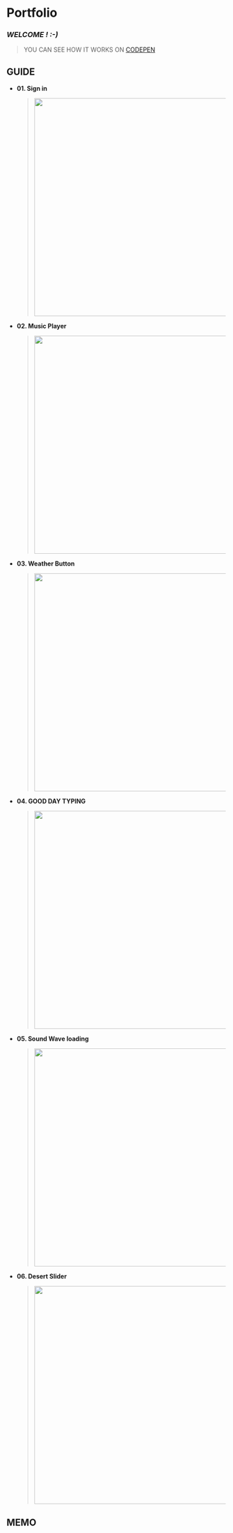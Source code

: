 # Portfolio
### *WELCOME  !  :-)*
> YOU CAN SEE HOW IT WORKS ON [CODEPEN](https://codepen.io/YCH06)

## GUIDE

- **01. Sign in**
	> <img src="https://images.plurk.com/ukyQAty8sct4k8wVivrF5.png" width="500">
	
- **02. Music Player**
	> <img src="https://images.plurk.com/5BstpqNfMU0PmWeyjoPEGf.png" width="500">

- **03. Weather Button**
	> <img src="https://images.plurk.com/1con6E79oQR9aIvqItqPID.png" width="500">
	
- **04. GOOD DAY TYPING**
	> <img src="https://images.plurk.com/365sl9kzOFiEfpTxhTuo3z.png" width="500">
	
- **05. Sound Wave loading**
	> <img src="https://images.plurk.com/1n7rMiFrIxR0p7Yg5VgZCv.png" width="500">
	
- **06. Desert Slider**
	> <img src="https://images.plurk.com/5vE2JOOab4InKmww1CEXaC.png" width="500">

## MEMO
